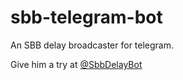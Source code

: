 # sbb-telegram-bot
An SBB delay broadcaster for telegram.  

Give him a try at [@SbbDelayBot](http://telegram.me/SbbDelayBot)

